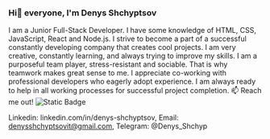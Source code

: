 ### Hi👋 everyone, I'm Denys Shchyptsov

I am a Junior Full-Stack Developer. I have some knowledge of HTML, CSS, JavaScript, React and Node.js. I strive to become a part of a successful constantly developing company that creates cool projects. I am very creative, constantly learning, and always trying to improve my skills. 
I am a purposeful team player, stress-resistant and sociable. That is why teamwork makes great sense to me. I appreciate co-working with professional developers who eagerly adopt experience. I am always ready to help in all working processes for successful project completion.
:mailbox: Reach me out!
![Static Badge](https://img.shields.io/badge/linkedin-%230A66C2?style=social&logo=linkedin&link=https%3A%2F%2Fwww.linkedin.com%2Fin%2Fdenys-shchyptsov%3Flipi%3Durn%253Ali%253Apage%253Ad_flagship3_profile_view_base_contact_details%253BA2MRGuFTTvawsBQWhUzCTQ%253D%253D)


Linkedin: linkedin.com/in/denys-shchyptsov, Email: denysshchyptsovit@gmail.com, Telegram: @Denys_Shchyp

